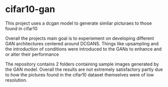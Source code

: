 # cifar10-gan
This project uses a dcgan model to generate similar picturaes to those found in cifar10

Overall the projects main goal is to experiement on developing different GAN architectures centered around DCGANS. Things like upsampling and the introduction of conditions were introduced to the GANs to enhance and or alter their performance

The repository contains 2 folders containing sample images generated by the GAN model. Overall the results are not extremely satisfactory partly due to how the pictures found in the cifar10 dataset themselves were of low resolution. 
